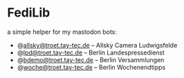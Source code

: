 # FediLib

a simple helper for my mastodon bots:

- @allsky@troet.tay-tec.de – Allsky Camera Ludwigsfelde
- @lpd@troet.tay-tec.de – Berlin Landespressedienst 
- @bdemo@troet.tay-tec.de – Berlin Versammlungen
- @woche@troet.tay-tec.de – Berlin Wochenendtipps
